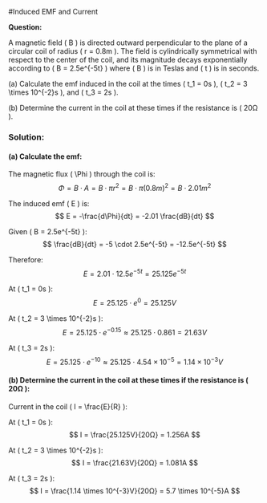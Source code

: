 #Induced EMF and Current

**Question:** 

A magnetic field \( B \) is directed outward perpendicular to the plane of a circular coil of radius \( r = 0.8m \). The field is cylindrically symmetrical with respect to the center of the coil, and its magnitude decays exponentially according to \( B = 2.5e^{-5t} \) where \( B \) is in Teslas and \( t \) is in seconds.

(a) Calculate the emf induced in the coil at the times \( t_1 = 0s \), \( t_2 = 3 \times 10^{-2}s \), and \( t_3 = 2s \).

(b) Determine the current in the coil at these times if the resistance is \( 20Ω \).

### Solution:

#### (a) Calculate the emf:

The magnetic flux \( \Phi \) through the coil is:
$$ \Phi = B \cdot A = B \cdot \pi r^2 = B \cdot \pi (0.8m)^2 = B \cdot 2.01m^2 $$

The induced emf \( E \) is:
$$ E = -\frac{d\Phi}{dt} = -2.01 \frac{dB}{dt} $$

Given \( B = 2.5e^{-5t} \):
$$ \frac{dB}{dt} = -5 \cdot 2.5e^{-5t} = -12.5e^{-5t} $$

Therefore:
$$ E = 2.01 \cdot 12.5e^{-5t} = 25.125e^{-5t} $$

At \( t_1 = 0s \):
$$ E = 25.125 \cdot e^0 = 25.125V $$

At \( t_2 = 3 \times 10^{-2}s \):
$$ E = 25.125 \cdot e^{-0.15} \approx 25.125 \cdot 0.861 = 21.63V $$

At \( t_3 = 2s \):
$$ E = 25.125 \cdot e^{-10} \approx 25.125 \cdot 4.54 \times 10^{-5} = 1.14 \times 10^{-3}V $$

#### (b) Determine the current in the coil at these times if the resistance is \( 20Ω \):

Current in the coil \( I = \frac{E}{R} \):

At \( t_1 = 0s \):
$$ I = \frac{25.125V}{20Ω} = 1.256A $$

At \( t_2 = 3 \times 10^{-2}s \):
$$ I = \frac{21.63V}{20Ω} = 1.081A $$

At \( t_3 = 2s \):
$$ I = \frac{1.14 \times 10^{-3}V}{20Ω} = 5.7 \times 10^{-5}A $$
